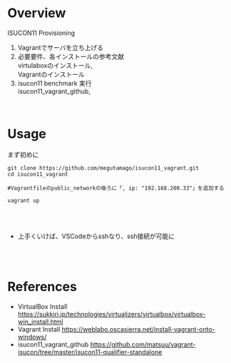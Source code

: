 # Overview
ISUCON11 Provisioning
1. Vagrantでサーバを立ち上げる
2. 必要要件、各インストールの参考文献<br>
virtulaboxのインストール,<br>
Vagrantのインストール<br>
3. isucon11 benchmark 実行<br>
isucon11_vagrant_github,<br>
<br>

# Usage
まず初めに

```
git clone https://github.com/megutamago/isucon11_vagrant.git
cd isucon11_vagrant

#Vagrantfileのpublic_networkの後ろに「, ip: "192.168.200.33"」を追加する

vagrant up

```

<br>
<br>

- 上手くいけば、VSCodeからsshなり、ssh接続が可能に
<br>
<br>

# References

- VirtualBox Install
https://sukkiri.jp/technologies/virtualizers/virtualbox/virtualbox-win_install.html<br>
- Vagrant Install
https://weblabo.oscasierra.net/install-vagrant-onto-windows/<br>
- isucon11_vagrant_github
https://github.com/matsuu/vagrant-isucon/tree/master/isucon11-qualifier-standalone<br>
